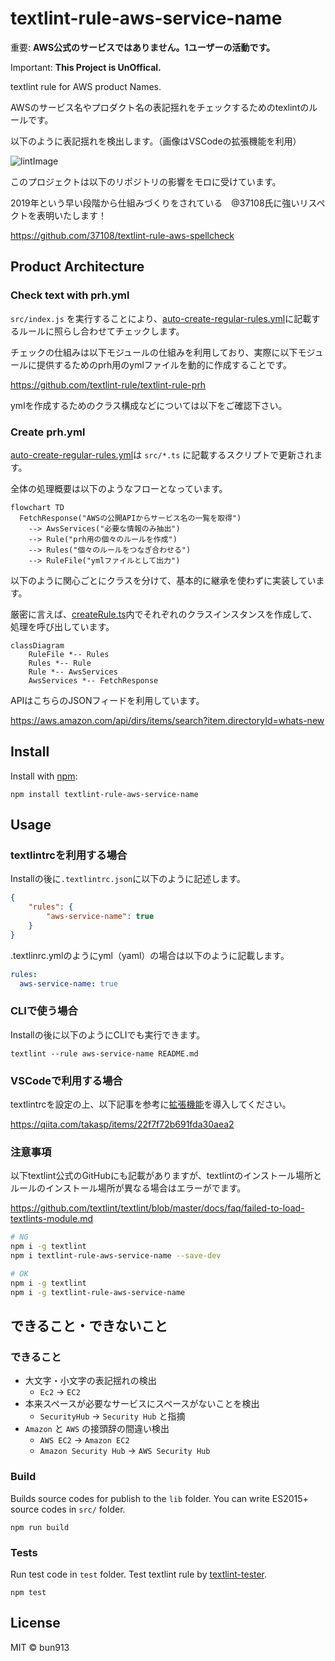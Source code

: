 # textlint-rule-aws-service-name

重要: **AWS公式のサービスではありません。1ユーザーの活動です。**

Important: **This Project is UnOffical.**

textlint rule for AWS product Names.

AWSのサービス名やプロダクト名の表記揺れをチェックするためのtexlintのルールです。

以下のように表記揺れを検出します。（画像はVSCodeの拡張機能を利用）

![lintImage](https://user-images.githubusercontent.com/73948280/223648022-c5f1b015-3c1c-4456-8792-3f2c03c9bd67.png)

このプロジェクトは以下のリポジトリの影響をモロに受けています。

2019年という早い段階から仕組みづくりをされている　@37108氏に強いリスペクトを表明いたします！

https://github.com/37108/textlint-rule-aws-spellcheck

## Product Architecture

### Check text with prh.yml

`src/index.js`  を実行することにより、[auto-create-regular-rules.yml](dict/auto-create-regular-rules.yml)に記載するルールに照らし合わせてチェックします。

チェックの仕組みは以下モジュールの仕組みを利用しており、実際に以下モジュールに提供するためのprh用のymlファイルを動的に作成することです。

https://github.com/textlint-rule/textlint-rule-prh

ymlを作成するためのクラス構成などについては以下をご確認下さい。

### Create prh.yml

[auto-create-regular-rules.yml](dict/auto-create-regular-rules.yml)は `src/*.ts` に記載するスクリプトで更新されます。

全体の処理概要は以下のようなフローとなっています。

```mermaid
flowchart TD
  FetchResponse("AWSの公開APIからサービス名の一覧を取得")
    --> AwsServices("必要な情報のみ抽出")
    --> Rule("prh用の個々のルールを作成")
    --> Rules("個々のルールをつなぎ合わせる")
    --> RuleFile("ymlファイルとして出力")
```

以下のように関心ごとにクラスを分けて、基本的に継承を使わずに実装しています。

厳密に言えば、[createRule.ts](./src/createRule.ts)内でそれぞれのクラスインスタンスを作成して、処理を呼び出しています。

```mermaid
classDiagram
    RuleFile *-- Rules
    Rules *-- Rule
    Rule *-- AwsServices
    AwsServices *-- FetchResponse
```

APIはこちらのJSONフィードを利用しています。

https://aws.amazon.com/api/dirs/items/search?item.directoryId=whats-new

## Install

Install with [npm](https://www.npmjs.com/):

    npm install textlint-rule-aws-service-name

## Usage

### textlintrcを利用する場合

Installの後に`.textlintrc.json`に以下のように記述します。

```json
{
    "rules": {
        "aws-service-name": true
    }
}
```

.textlinrc.ymlのようにyml（yaml）の場合は以下のように記載します。

```yml
rules:
  aws-service-name: true
```

### CLIで使う場合

Installの後に以下のようにCLIでも実行できます。

```
textlint --rule aws-service-name README.md
```

### VSCodeで利用する場合

textlintrcを設定の上、以下記事を参考に[拡張機能](https://marketplace.visualstudio.com/items?itemName=taichi.vscode-textlint)を導入してください。

https://qiita.com/takasp/items/22f7f72b691fda30aea2

### 注意事項

以下textlint公式のGitHubにも記載がありますが、textlintのインストール場所とルールのインストール場所が異なる場合はエラーがでます。

https://github.com/textlint/textlint/blob/master/docs/faq/failed-to-load-textlints-module.md

```bash
# NG
npm i -g textlint
npm i textlint-rule-aws-service-name --save-dev
```

```bash
# OK
npm i -g textlint
npm i -g textlint-rule-aws-service-name
```

## できること・できないこと

### できること

- 大文字・小文字の表記揺れの検出
    - `Ec2` -> `EC2`
- 本来スペースが必要なサービスにスペースがないことを検出
    - `SecurityHub` -> `Security Hub` と指摘
- `Amazon` と `AWS` の接頭辞の間違い検出
    - `AWS EC2` -> `Amazon EC2`
    - `Amazon Security Hub` -> `AWS Security Hub`

### Build

Builds source codes for publish to the `lib` folder.
You can write ES2015+ source codes in `src/` folder.

    npm run build

### Tests

Run test code in `test` folder.
Test textlint rule by [textlint-tester](https://github.com/textlint/textlint-tester).

    npm test

## License

MIT © bun913
